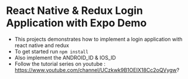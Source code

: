 # React Native & Redux Login Application with Expo Demo

* This projects demonstrates how to implement a login application with react native and redux
* To get started run `npm install`
* Also implement the ANDROID_ID & IOS_ID
* Follow the tutorial series on youtube : https://www.youtube.com/channel/UCzkwk9B1OEIX18Cc2oQVygw?
